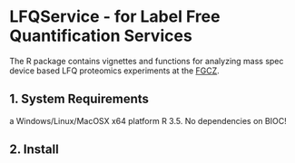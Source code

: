 # LFQService - for Label Free Quantification Services


The R package contains vignettes and functions for analyzing mass spec device based LFQ proteomics experiments at the [FGCZ](http://www.fgcz.ch/).


## 1. System Requirements  

a Windows/Linux/MacOSX x64 platform R 3.5. No dependencies on BIOC!


## 2. Install

